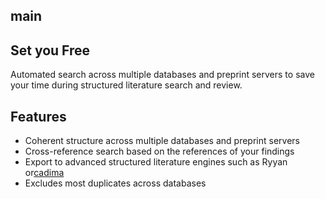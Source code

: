 ## main
## Set you Free

Automated search across multiple databases and preprint servers to save your time 
during structured literature search and review.

## Features
* Coherent structure across multiple databases and preprint servers
* Cross-reference search based on the references of your findings
* Export to advanced structured literature engines such as Ryyan or[cadima](https://www.cadima.info/)
* Excludes most duplicates across databases
